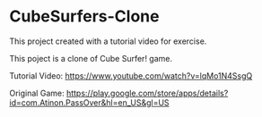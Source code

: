 # CubeSurfers-Clone
This project created with a tutorial video for exercise. 

This poject is a clone of Cube Surfer! game.	

Tutorial Video: https://www.youtube.com/watch?v=lqMo1N4SsgQ

Original Game: https://play.google.com/store/apps/details?id=com.Atinon.PassOver&hl=en_US&gl=US
